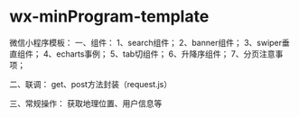# wx-minProgram-template
微信小程序模板：
一、组件：
   1、search组件；
   2、banner组件；
   3、swiper垂直组件；
   4、echarts事例；
   5、tab切组件；
   6、升降序组件；
   7、分页注意事项；
   
二、联调：
   get、post方法封装（request.js）

三、常规操作：
   获取地理位置、用户信息等


